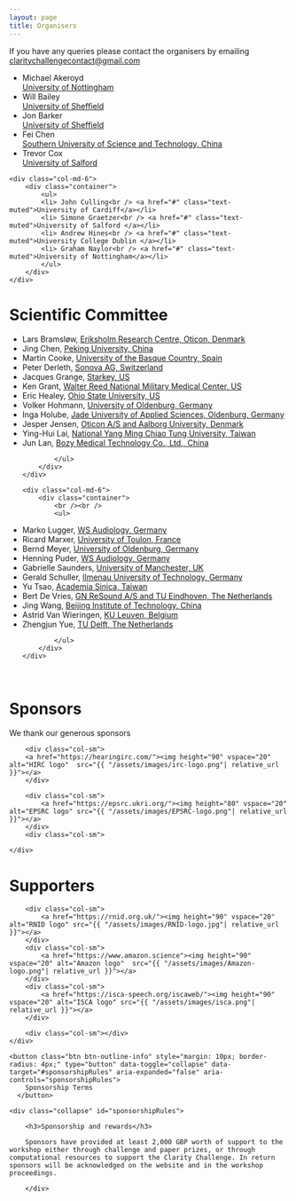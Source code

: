 ```yaml
---
layout: page
title: Organisers
---
```


If you have any queries please contact the organisers by emailing <a href="mailto:claritychallengecontact@gmail.com">claritychallengecontact@gmail.com</a>

<div class="row">
    <div class="col-md-6">
        <div class="container">
            <ul>
                    <li> Michael Akeroyd<br /><a href="#" class="text-muted">University of Nottingham</a></li>
                    <li> Will Bailey<br /> <a href="#" class="text-muted">University of Sheffield </a></li>
                    <li> Jon Barker<br /> <a href="#" class="text-muted">University of Sheffield </a></li>
                    <li> Fei Chen<br /> <a href="#" class="text-muted">Southern University of Science and Technology, China </a></li>
                    <li> Trevor Cox<br /> <a href="#" class="text-muted">University of Salford </a></li>
            </ul>
        </div>
    </div>

    <div class="col-md-6">
        <div class="container">
            <ul>
            <li> John Culling<br /> <a href="#" class="text-muted">University of Cardiff</a></li>
            <li> Simone Graetzer<br /> <a href="#" class="text-muted">University of Salford </a></li>
            <li> Andrew Hines<br /> <a href="#" class="text-muted">University College Dublin </a></li>
            <li> Graham Naylor<br /> <a href="#" class="text-muted">University of Nottingham</a></li>
            </ul>
        </div>
    </div>

</div>

<div class="row">
    <div class="col-md-6">
        <div class="container">
            <h1> Scientific Committee</h1>
            <ul>

<li>Lars Bramsløw, <a href="#" class="text-muted">Eriksholm Research Centre, Oticon, Denmark</a></li>
<li>Jing Chen, <a href="#" class="text-muted">Peking University, China</a></li>
<li>Martin Cooke, <a href="#" class="text-muted">University of the Basque Country, Spain</a></li>
<li>Peter Derleth, <a href="#" class="text-muted">Sonova AG, Switzerland</a></li>
<li>Jacques Grange, <a href="#" class="text-muted">Starkey, US</a></li>
<li>Ken Grant, <a href="#" class="text-muted">Walter Reed National Military Medical Center, US</a></li>
<li>Eric Healey, <a href="#" class="text-muted">Ohio State University, US</a></li>
<li>Volker Hohmann, <a href="#" class="text-muted">University of Oldenburg, Germany</a></li>
<li>Inga Holube, <a href="#" class="text-muted">Jade University of Applied Sciences, Oldenburg, Germany</a></li>
<li>Jesper Jensen, <a href="#" class="text-muted">Oticon A/S and Aalborg University, Denmark</a></li>
<li>Ying-Hui Lai, <a href="#" class="text-muted">National Yang Ming Chiao Tung University, Taiwan</a></li>
<li>Jun Lan, <a href="#" class="text-muted">Bozy Medical Technology Co., Ltd., China</a></li>

            </ul>
        </div>
    </div>

    <div class="col-md-6">
        <div class="container">
            <br /><br />
            <ul>

<li>Marko Lugger, <a href="#" class="text-muted">WS Audiology, Germany</a></li>
<li>Ricard Marxer, <a href="#" class="text-muted">University of Toulon, France</a></li>
<li>Bernd Meyer, <a href="#" class="text-muted">University of Oldenburg, Germany</a></li>
<li>Henning Puder, <a href="#" class="text-muted">WS Audiology, Germany</a></li>
<li>Gabrielle Saunders, <a href="#" class="text-muted">University of Manchester, UK</a></li>
<li>Gerald Schuller, <a href="#" class="text-muted">Ilmenau University of Technology, Germany</a></li>
<!--<li>Chin-Tuan Tan, <a href="#" class="text-muted">A*STAR, Singapore</a></li> -->
<li>Yu Tsao, <a href="#" class="text-muted">Academia Sinica, Taiwan</a></li>
<li>Bert De Vries, <a href="#" class="text-muted">GN ReSound A/S and TU Eindhoven, The Netherlands</a></li>
<li>Jing Wang, <a href="#" class="text-muted">Beijing Institute of Technology, China</a></li>
<li>Astrid Van Wieringen, <a href="#" class="text-muted">KU Leuven, Belgium</a></li>
<li>Zhengjun Yue, <a href="#" class="text-muted">TU Delft, The Netherlands</a></li>

            </ul>
        </div>
    </div>

</div>
<br/>

<h1> Sponsors </h1>

We thank our generous sponsors

<div id="logos">
    <div class="row">
        <div class="col-sm"></div>

        <div class="col-sm">
        <a href="https://hearingirc.com/"><img height="90" vspace="20" alt="HIRC logo"  src="{{ "/assets/images/irc-logo.png"| relative_url }}"></a>
        </div>

        <div class="col-sm">
            <a href="https://epsrc.ukri.org/"><img height="80" vspace="20" alt="EPSRC logo" src="{{ "/assets/images/EPSRC-logo.png"| relative_url }}"></a>
        </div>
        <div class="col-sm">

    </div>

</div>

<h1> Supporters</h1>
<div id="logos">
    <div class="row">
        <div class="col-sm"></div>

        <div class="col-sm">
            <a href="https://rnid.org.uk/"><img height="90" vspace="20" alt="RNID logo" src="{{ "/assets/images/RNID-logo.jpg"| relative_url }}"></a>
        </div>
        <div class="col-sm">
            <a href="https://www.amazon.science"><img height="90" vspace="20" alt="Amazon logo"  src="{{ "/assets/images/Amazon-logo.png"| relative_url }}"></a>
        </div>
        <div class="col-sm">
            <a href="https://isca-speech.org/iscaweb/"><img height="90" vspace="20" alt="ISCA logo" src="{{ "/assets/images/isca.png"| relative_url }}"></a>
        </div>

        <div class="col-sm"></div>
    </div>

</div>

    <button class="btn btn-outline-info" style="margin: 10px; border-radius: 4px;" type="button" data-toggle="collapse" data-target="#sponsorshipRules" aria-expanded="false" aria-controls="sponsorshipRules">
        Sponsorship Terms
      </button>

    <div class="collapse" id="sponsorshipRules">

        <h3>Sponsorship and rewards</h3>

        Sponsors have provided at least 2,000 GBP worth of support to the workshop either through challenge and paper prizes, or through computational resources to support the Clarity Challenge. In return sponsors will be acknowledged on the website and in the workshop proceedings.

        </div>
